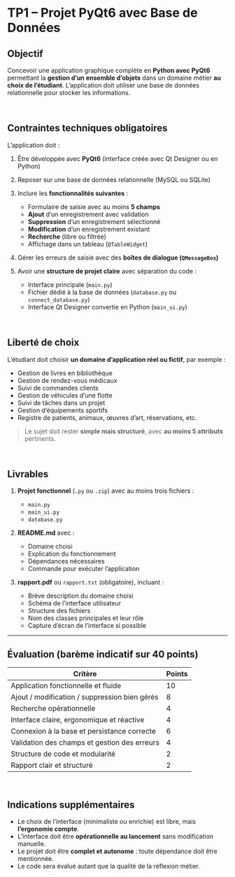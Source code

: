 # TP1 – Projet PyQt6 avec Base de Données

## Objectif

Concevoir une application graphique complète en **Python avec PyQt6** permettant la **gestion d’un ensemble d’objets** dans un domaine métier **au choix de l’étudiant**. L’application doit utiliser une base de données relationnelle pour stocker les informations.

<br/>

## Contraintes techniques obligatoires

L’application doit :

1. Être développée avec **PyQt6** (interface créée avec Qt Designer ou en Python)
2. Reposer sur une base de données relationnelle (MySQL ou SQLite)
3. Inclure les **fonctionnalités suivantes** :

   * Formulaire de saisie avec au moins **5 champs**
   * **Ajout** d’un enregistrement avec validation
   * **Suppression** d’un enregistrement sélectionné
   * **Modification** d’un enregistrement existant
   * **Recherche** (libre ou filtrée)
   * Affichage dans un tableau (`QTableWidget`)
4. Gérer les erreurs de saisie avec des **boîtes de dialogue (`QMessageBox`)**
5. Avoir une **structure de projet claire** avec séparation du code :

   * Interface principale (`main.py`)
   * Fichier dédié à la base de données (`database.py` ou `connect_database.py`)
   * Interface Qt Designer convertie en Python (`main_ui.py`)

<br/>

## Liberté de choix

L’étudiant doit choisir **un domaine d’application réel ou fictif**, par exemple :

* Gestion de livres en bibliothèque
* Gestion de rendez-vous médicaux
* Suivi de commandes clients
* Gestion de véhicules d’une flotte
* Suivi de tâches dans un projet
* Gestion d’équipements sportifs
* Registre de patients, animaux, œuvres d’art, réservations, etc.

> Le sujet doit rester **simple mais structuré**, avec **au moins 5 attributs** pertinents.

<br/>

## Livrables

1. **Projet fonctionnel** (`.py` ou `.zip`) avec au moins trois fichiers :

   * `main.py`
   * `main_ui.py`
   * `database.py`

2. **README.md** avec :

   * Domaine choisi
   * Explication du fonctionnement
   * Dépendances nécessaires
   * Commande pour exécuter l’application

3. **rapport.pdf** ou `rapport.txt` (obligatoire), incluant :

   * Brève description du domaine choisi
   * Schéma de l’interface utilisateur
   * Structure des fichiers
   * Nom des classes principales et leur rôle
   * Capture d’écran de l’interface si possible

---

## Évaluation (barème indicatif sur 40 points)

| Critère                                       | Points |
| --------------------------------------------- | ------ |
| Application fonctionnelle et fluide           | 10     |
| Ajout / modification / suppression bien gérés | 8      |
| Recherche opérationnelle                      | 4      |
| Interface claire, ergonomique et réactive     | 4      |
| Connexion à la base et persistance correcte   | 6      |
| Validation des champs et gestion des erreurs  | 4      |
| Structure de code et modularité               | 2      |
| Rapport clair et structuré                    | 2      |

<br/>

## Indications supplémentaires

* Le choix de l’interface (minimaliste ou enrichie) est libre, mais **l’ergonomie compte**.
* L’interface doit être **opérationnelle au lancement** sans modification manuelle.
* Le projet doit être **complet et autonome** : toute dépendance doit être mentionnée.
* Le code sera évalué autant que la qualité de la réflexion métier.


